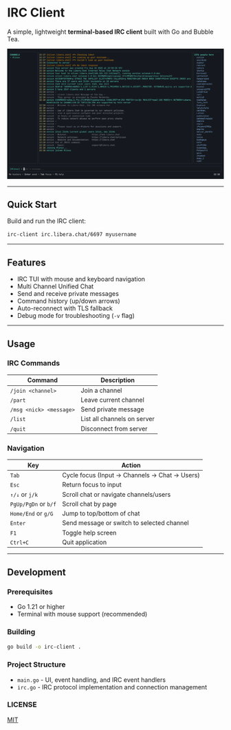 # IRC Client

A simple, lightweight **terminal-based IRC client** built with Go and Bubble Tea.

![Demo](./irc-client.png)

---

## Quick Start

Build and run the IRC client:

```sh
irc-client irc.libera.chat/6697 myusername
```

---

## Features

- IRC TUI with mouse and keyboard navigation
- Multi Channel Unified Chat
- Send and receive private messages
- Command history (up/down arrows)
- Auto-reconnect with TLS fallback
- Debug mode for troubleshooting (`-v` flag)

---

## Usage

### IRC Commands

| Command | Description |
|---------|-------------|
| `/join <channel>` | Join a channel |
| `/part` | Leave current channel |
| `/msg <nick> <message>` | Send private message |
| `/list` | List all channels on server |
| `/quit` | Disconnect from server |

### Navigation

| Key | Action |
|-----|--------|
| `Tab` | Cycle focus (Input → Channels → Chat → Users) |
| `Esc` | Return focus to input |
| `↑/↓` or `j/k` | Scroll chat or navigate channels/users |
| `PgUp/PgDn` or `b/f` | Scroll chat by page |
| `Home/End` or `g/G` | Jump to top/bottom of chat |
| `Enter` | Send message or switch to selected channel |
| `F1` | Toggle help screen |
| `Ctrl+C` | Quit application |

---

## Development

### Prerequisites

- Go 1.21 or higher
- Terminal with mouse support (recommended)

### Building

```sh
go build -o irc-client .
```

### Project Structure

- `main.go` - UI, event handling, and IRC event handlers
- `irc.go` - IRC protocol implementation and connection management

### LICENSE

[MIT](LICENSE)
